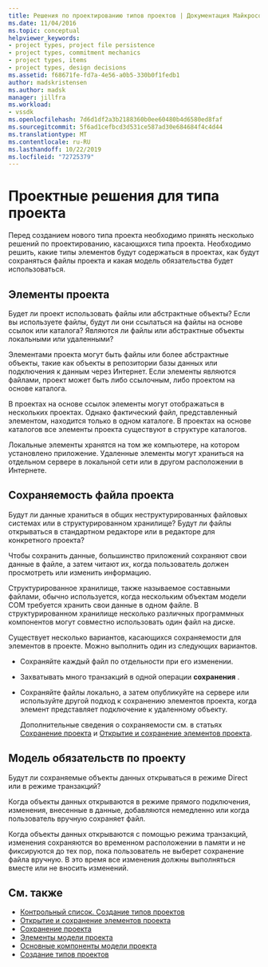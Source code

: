 ```yaml
---
title: Решения по проектированию типов проектов | Документация Майкрософт
ms.date: 11/04/2016
ms.topic: conceptual
helpviewer_keywords:
- project types, project file persistence
- project types, commitment mechanics
- project types, items
- project types, design decisions
ms.assetid: f68671fe-fd7a-4e56-a0b5-330b0f1fedb1
author: madskristensen
ms.author: madsk
manager: jillfra
ms.workload:
- vssdk
ms.openlocfilehash: 7d6d1df2a3b2188360b0ee60480b4d6580ed8faf
ms.sourcegitcommit: 5f6ad1cefbcd3d531ce587ad30e684684f4c4d44
ms.translationtype: MT
ms.contentlocale: ru-RU
ms.lasthandoff: 10/22/2019
ms.locfileid: "72725379"
---
```

# <a name="project-type-design-decisions"></a>Проектные решения для типа проекта
Перед созданием нового типа проекта необходимо принять несколько решений по проектированию, касающихся типа проекта. Необходимо решить, какие типы элементов будут содержаться в проектах, как будут сохраняться файлы проекта и какая модель обязательства будет использоваться.

## <a name="project-items"></a>Элементы проекта
 Будет ли проект использовать файлы или абстрактные объекты? Если вы используете файлы, будут ли они ссылаться на файлы на основе ссылок или каталога? Являются ли файлы или абстрактные объекты локальными или удаленными?

 Элементами проекта могут быть файлы или более абстрактные объекты, такие как объекты в репозитории базы данных или подключения к данным через Интернет. Если элементы являются файлами, проект может быть либо ссылочным, либо проектом на основе каталога.

 В проектах на основе ссылок элементы могут отображаться в нескольких проектах. Однако фактический файл, представленный элементом, находится только в одном каталоге. В проектах на основе каталогов все элементы проекта существуют в структуре каталогов.

 Локальные элементы хранятся на том же компьютере, на котором установлено приложение. Удаленные элементы могут храниться на отдельном сервере в локальной сети или в другом расположении в Интернете.

## <a name="project-file-persistence"></a>Сохраняемость файла проекта
 Будут ли данные храниться в общих неструктурированных файловых системах или в структурированном хранилище? Будут ли файлы открываться в стандартном редакторе или в редакторе для конкретного проекта?

 Чтобы сохранить данные, большинство приложений сохраняют свои данные в файле, а затем читают их, когда пользователь должен просмотреть или изменить информацию.

 Структурированное хранилище, также называемое составными файлами, обычно используется, когда нескольким объектам модели COM требуется хранить свои данные в одном файле. В структурированном хранилище несколько различных программных компонентов могут совместно использовать один файл на диске.

 Существует несколько вариантов, касающихся сохраняемости для элементов в проекте. Можно выполнить один из следующих вариантов.

- Сохраняйте каждый файл по отдельности при его изменении.

- Захватывать много транзакций в одной операции **сохранения** .

- Сохраняйте файлы локально, а затем опубликуйте на сервере или используйте другой подход к сохранению элементов проекта, когда элемент представляет подключение к удаленному объекту.

  Дополнительные сведения о сохраняемости см. в статьях [Сохранение проекта](../../extensibility/internals/project-persistence.md) и [Открытие и сохранение элементов проекта](../../extensibility/internals/opening-and-saving-project-items.md).

## <a name="project-commitment-model"></a>Модель обязательств по проекту
 Будут ли сохраняемые объекты данных открываться в режиме Direct или в режиме транзакций?

 Когда объекты данных открываются в режиме прямого подключения, изменения, внесенные в данные, добавляются немедленно или когда пользователь вручную сохраняет файл.

 Когда объекты данных открываются с помощью режима транзакций, изменения сохраняются во временном расположении в памяти и не фиксируются до тех пор, пока пользователь не выберет сохранение файла вручную. В это время все изменения должны выполняться вместе или не вносить изменений.

## <a name="see-also"></a>См. также
- [Контрольный список. Создание типов проектов](../../extensibility/internals/checklist-creating-new-project-types.md)
- [Открытие и сохранение элементов проекта](../../extensibility/internals/opening-and-saving-project-items.md)
- [Сохранение проекта](../../extensibility/internals/project-persistence.md)
- [Элементы модели проекта](../../extensibility/internals/elements-of-a-project-model.md)
- [Основные компоненты модели проекта](../../extensibility/internals/project-model-core-components.md)
- [Создание типов проектов](../../extensibility/internals/creating-project-types.md)